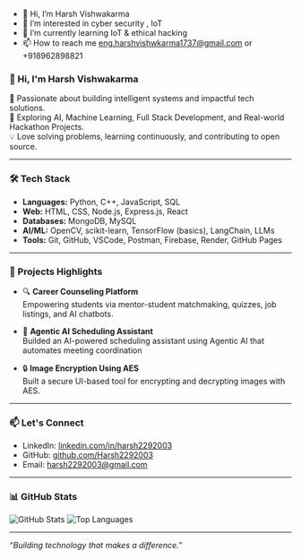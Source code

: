 - 👋 Hi, I’m Harsh Vishwakarma
- 👀 I’m interested in cyber security , IoT
- 🌱 I’m currently learning IoT & ethical hacking
- 📫 How to reach me eng.harshvishwkarma1737@gmail.com or +918962898821
### 👋 Hi, I'm Harsh Vishwakarma

🚀 Passionate about building intelligent systems and impactful tech solutions.  
🎯 Exploring AI, Machine Learning, Full Stack Development, and Real-world Hackathon Projects.  
💡 Love solving problems, learning continuously, and contributing to open source.

---

### 🛠️ Tech Stack

- **Languages:** Python, C++, JavaScript, SQL
- **Web:** HTML, CSS, Node.js, Express.js, React
- **Databases:** MongoDB, MySQL
- **AI/ML:** OpenCV, scikit-learn, TensorFlow (basics), LangChain, LLMs
- **Tools:** Git, GitHub, VSCode, Postman, Firebase, Render, GitHub Pages

---

### 📌 Projects Highlights

- 🔍 **Career Counseling Platform**  
  Empowering students via mentor-student matchmaking, quizzes, job listings, and AI chatbots.

- 🧠 **Agentic AI Scheduling Assistant**  
  Builded an AI-powered scheduling assistant using Agentic AI that automates meeting coordination

- 🔒 **Image Encryption Using AES**  
  Built a secure UI-based tool for encrypting and decrypting images with AES.

---

### 📫 Let's Connect

- LinkedIn: [linkedin.com/in/harsh2292003](https://www.linkedin.com/in/harsh2292003)
- GitHub: [github.com/Harsh2292003](https://github.com/Harsh2292003)
- Email: harsh2292003@gmail.com

---

### 📊 GitHub Stats

![GitHub Stats](https://github-readme-stats.vercel.app/api?username=Harsh2292003&show_icons=true&theme=github_dark)
![Top Languages](https://github-readme-stats.vercel.app/api/top-langs/?username=Harsh2292003&layout=compact&theme=github_dark)

---

_“Building technology that makes a difference.”_

<!---
Harsh2292003/Harsh2292003 is a ✨ special ✨ repository because its `README.md` (this file) appears on your GitHub profile.
You can click the Preview link to take a look at your changes.
--->
